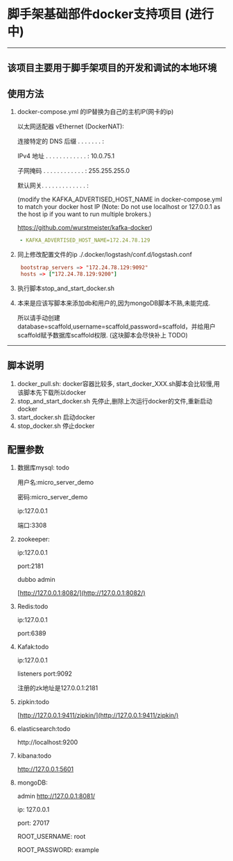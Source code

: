 # 脚手架基础部件docker支持项目 (进行中)

---

## 该项目主要用于脚手架项目的开发和调试的本地环境

## 使用方法

1. docker-compose.yml 的IP替换为自己的主机IP(网卡的ip)
   
    以太网适配器 vEthernet (DockerNAT):
   
    连接特定的 DNS 后缀 . . . . . . . :
   
    IPv4 地址 . . . . . . . . . . . . : 10.0.75.1
   
    子网掩码  . . . . . . . . . . . . : 255.255.255.0
   
    默认网关. . . . . . . . . . . . . :
   
    (modify the KAFKA_ADVERTISED_HOST_NAME in docker-compose.yml to match your docker host IP (Note: Do not use localhost or 127.0.0.1 as the host ip if you want to run multiple brokers.)
   
    https://github.com/wurstmeister/kafka-docker)

```yaml
    - KAFKA_ADVERTISED_HOST_NAME=172.24.78.129
```

2. 同上修改配置文件的ip ./.docker/logstash/conf.d/logstash.conf
   
   ```conf
    bootstrap_servers => "172.24.78.129:9092"
    hosts => ["172.24.78.129:9200"]
   ```

3. 执行脚本stop_and_start_docker.sh

4. 本来是应该写脚本来添加db和用户的,因为mongoDB脚本不熟,未能完成.
   
   所以请手动创建database=scaffold,username=scaffold,password=scaffold，并给用户scaffold赋予数据库scaffold权限. (这块脚本会尽快补上 TODO)

---

## 脚本说明

1. docker_pull.sh: docker容器比较多, start_docker_XXX.sh脚本会比较慢,用该脚本先下载所以docker 
2. stop_and_start_docker.sh  先停止,删除上次运行docker的文件,重新启动docker
3. start_docker.sh  启动docker
4. stop_docker.sh  停止docker

## 配置参数

1. 数据库mysql: todo
   
   用户名:micro_server_demo
   
   密码:micro_server_demo
   
   ip:127.0.0.1
   
   端口:3308

2. zookeeper:
   
    ip:127.0.0.1
   
    port:2181
   
   dubbo admin 
   
   [http://127.0.0.1:8082/](http://127.0.0.1:8082/)

3. Redis:todo
   
    ip:127.0.0.1
   
    port:6389

4. Kafak:todo
   
   ip:127.0.0.1
   
   listeners port:9092
   
   注册的zk地址是127.0.0.1:2181

5. zipkin:todo
   
   [http://127.0.0.1:9411/zipkin/](http://127.0.0.1:9411/zipkin/)

6. elasticsearch:todo
   
    http://localhost:9200

7. kibana:todo
   
    http://127.0.0.1:5601

8. mongoDB:
   
   admin http://127.0.0.1:8081/
   
   ip: 127.0.0.1
   
   port: 27017
   
   ROOT_USERNAME: root
   
   ROOT_PASSWORD: example
   
   


